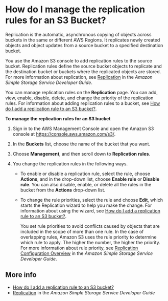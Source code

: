 # How do I manage the replication rules for an S3 Bucket?<a name="disable-replication"></a>

Replication is the automatic, asynchronous copying of objects across buckets in the same or different AWS Regions\. It replicates newly created objects and object updates from a source bucket to a specified destination bucket\. 

You use the Amazon S3 console to add replication rules to the source bucket\. Replication rules define the source bucket objects to replicate and the destination bucket or buckets where the replicated objects are stored\. For more information about replication, see [Replication](https://docs.aws.amazon.com/AmazonS3/latest/dev/replication.htm) in the *Amazon Simple Storage Service Developer Guide*\.

You can manage replication rules on the **Replication** page\. You can add, view, enable, disable, delete, and change the priority of the replication rules\. For information about adding replication rules to a bucket, see [How do I add a replication rule to an S3 bucket?](enable-replication.md)\.

**To manage the replication rules for an S3 bucket**

1. Sign in to the AWS Management Console and open the Amazon S3 console at [https://console\.aws\.amazon\.com/s3/](https://console.aws.amazon.com/s3/)\.

1. In the **Buckets** list, choose the name of the bucket that you want\.

    

1. Choose **Management**, and then scroll down to **Replication rules**\.

1. You change the replication rules in the following ways\.
   + To enable or disable a replication rule, select the rule, choose **Actions**, and in the drop\-down list, choose **Enable rule** or **Disable rule**\. You can also disable, enable, or delete all the rules in the bucket from the **Actions** drop\-down list\.
   + To change the rule priorities, select the rule and choose **Edit**, which starts the Replication wizard to help you make the change\. For information about using the wizard, see [How do I add a replication rule to an S3 bucket?](enable-replication.md)\.

     You set rule priorities to avoid conflicts caused by objects that are included in the scope of more than one rule\. In the case of overlapping rules, Amazon S3 uses the rule priority to determine which rule to apply\. The higher the number, the higher the priority\. For more information about rule priority, see [Replication Configuration Overview](https://docs.aws.amazon.com/AmazonS3/latest/dev/replication-add-config.html) in the *Amazon Simple Storage Service Developer Guide*\.

## More info<a name="disable-replication-moreinfo"></a>
+ [How do I add a replication rule to an S3 bucket?](enable-replication.md)
+ [Replication](https://docs.aws.amazon.com/AmazonS3/latest/dev/replication.html) in the *Amazon Simple Storage Service Developer Guide*